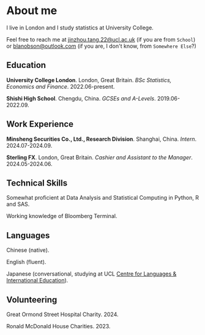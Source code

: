 # About me

I live in London and I study statistics at University College.

Feel free to reach me at [jinzhou.tang.22@ucl.ac.uk](jinzhou.tang.22@ucl.ac.uk) (if you are from `School`) or [blanobson@outlook.com](blanobson@outlook.com) (if you are, I don't know, from `Somewhere Else`?)

## Education

**University College London**. London, Great Britain. *BSc Statistics, Economics and Finance*. 2022.06-present.

**Shishi High School**. Chengdu, China. *GCSEs and A-Levels*. 2019.06-2022.09.

## Work Experience

**Minsheng Securities Co., Ltd., Research Division**. Shanghai, China. *Intern*. 2024.07-2024.09.

**Sterling FX**. London, Great Britain. *Cashier and Assistant to the Manager*. 2024.05-2024.06.

## Technical Skills

Somewhat proficient at Data Analysis and Statistical Computing in Python, R and SAS.

Working knowledge of Bloomberg Terminal.

## Languages

Chinese (native).

English (fluent).

Japanese (conversational, studying at UCL [Centre for Languages & International Education](https://www.ucl.ac.uk/languages-international-education/)).

## Volunteering

Great Ormond Street Hospital Charity. 2024.

Ronald McDonald House Charities. 2023.
